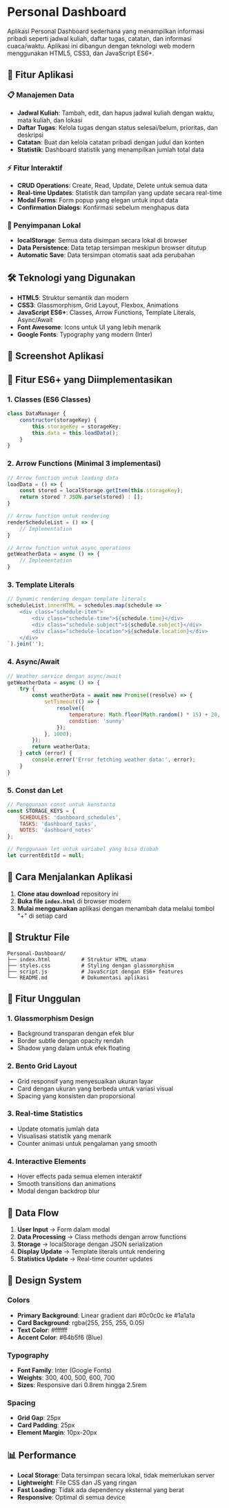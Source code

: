 # Personal Dashboard

Aplikasi Personal Dashboard sederhana yang menampilkan informasi pribadi seperti jadwal kuliah, daftar tugas, catatan, dan informasi cuaca/waktu. Aplikasi ini dibangun dengan teknologi web modern menggunakan HTML5, CSS3, dan JavaScript ES6+.

## 🚀 Fitur Aplikasi

### 📋 Manajemen Data
- **Jadwal Kuliah**: Tambah, edit, dan hapus jadwal kuliah dengan waktu, mata kuliah, dan lokasi
- **Daftar Tugas**: Kelola tugas dengan status selesai/belum, prioritas, dan deskripsi
- **Catatan**: Buat dan kelola catatan pribadi dengan judul dan konten
- **Statistik**: Dashboard statistik yang menampilkan jumlah total data


### ⚡ Fitur Interaktif
- **CRUD Operations**: Create, Read, Update, Delete untuk semua data
- **Real-time Updates**: Statistik dan tampilan yang update secara real-time
- **Modal Forms**: Form popup yang elegan untuk input data
- **Confirmation Dialogs**: Konfirmasi sebelum menghapus data

### 💾 Penyimpanan Lokal
- **localStorage**: Semua data disimpan secara lokal di browser
- **Data Persistence**: Data tetap tersimpan meskipun browser ditutup
- **Automatic Save**: Data tersimpan otomatis saat ada perubahan

## 🛠️ Teknologi yang Digunakan

- **HTML5**: Struktur semantik dan modern
- **CSS3**: Glassmorphism, Grid Layout, Flexbox, Animations
- **JavaScript ES6+**: Classes, Arrow Functions, Template Literals, Async/Await
- **Font Awesome**: Icons untuk UI yang lebih menarik
- **Google Fonts**: Typography yang modern (Inter)

## 📱 Screenshot Aplikasi

## 🔧 Fitur ES6+ yang Diimplementasikan

### 1. **Classes (ES6 Classes)**
```javascript
class DataManager {
    constructor(storageKey) {
        this.storageKey = storageKey;
        this.data = this.loadData();
    }
}
```

### 2. **Arrow Functions (Minimal 3 implementasi)**
```javascript
// Arrow function untuk loading data
loadData = () => {
    const stored = localStorage.getItem(this.storageKey);
    return stored ? JSON.parse(stored) : [];
}

// Arrow function untuk rendering
renderScheduleList = () => {
    // Implementation
}

// Arrow function untuk async operations
getWeatherData = async () => {
    // Implementation
}
```

### 3. **Template Literals**
```javascript
// Dynamic rendering dengan template literals
scheduleList.innerHTML = schedules.map(schedule => `
    <div class="schedule-item">
        <div class="schedule-time">${schedule.time}</div>
        <div class="schedule-subject">${schedule.subject}</div>
        <div class="schedule-location">${schedule.location}</div>
    </div>
`).join('');
```

### 4. **Async/Await**
```javascript
// Weather service dengan async/await
getWeatherData = async () => {
    try {
        const weatherData = await new Promise((resolve) => {
            setTimeout(() => {
                resolve({
                    temperature: Math.floor(Math.random() * 15) + 20,
                    condition: 'sunny'
                });
            }, 1000);
        });
        return weatherData;
    } catch (error) {
        console.error('Error fetching weather data:', error);
    }
}
```

### 5. **Const dan Let**
```javascript
// Penggunaan const untuk konstanta
const STORAGE_KEYS = {
    SCHEDULES: 'dashboard_schedules',
    TASKS: 'dashboard_tasks',
    NOTES: 'dashboard_notes'
};

// Penggunaan let untuk variabel yang bisa diubah
let currentEditId = null;
```

## 🚀 Cara Menjalankan Aplikasi

1. **Clone atau download** repository ini
2. **Buka file `index.html`** di browser modern
3. **Mulai menggunakan** aplikasi dengan menambah data melalui tombol "+" di setiap card

## 📁 Struktur File

```
Personal-Dashboard/
├── index.html          # Struktur HTML utama
├── styles.css          # Styling dengan glassmorphism
├── script.js           # JavaScript dengan ES6+ features
└── README.md           # Dokumentasi aplikasi
```

## 🎯 Fitur Unggulan

### 1. **Glassmorphism Design**
- Background transparan dengan efek blur
- Border subtle dengan opacity rendah
- Shadow yang dalam untuk efek floating

### 2. **Bento Grid Layout**
- Grid responsif yang menyesuaikan ukuran layar
- Card dengan ukuran yang berbeda untuk variasi visual
- Spacing yang konsisten dan proporsional

### 3. **Real-time Statistics**
- Update otomatis jumlah data
- Visualisasi statistik yang menarik
- Counter animasi untuk pengalaman yang smooth

### 4. **Interactive Elements**
- Hover effects pada semua elemen interaktif
- Smooth transitions dan animations
- Modal dengan backdrop blur

## 🔄 Data Flow

1. **User Input** → Form dalam modal
2. **Data Processing** → Class methods dengan arrow functions
3. **Storage** → localStorage dengan JSON serialization
4. **Display Update** → Template literals untuk rendering
5. **Statistics Update** → Real-time counter updates

## 🎨 Design System

### Colors
- **Primary Background**: Linear gradient dari #0c0c0c ke #1a1a1a
- **Card Background**: rgba(255, 255, 255, 0.05)
- **Text Color**: #ffffff
- **Accent Color**: #64b5f6 (Blue)

### Typography
- **Font Family**: Inter (Google Fonts)
- **Weights**: 300, 400, 500, 600, 700
- **Sizes**: Responsive dari 0.8rem hingga 2.5rem

### Spacing
- **Grid Gap**: 25px
- **Card Padding**: 25px
- **Element Margin**: 10px-20px

## 📊 Performance

- **Local Storage**: Data tersimpan secara lokal, tidak memerlukan server
- **Lightweight**: File CSS dan JS yang ringan
- **Fast Loading**: Tidak ada dependency eksternal yang berat
- **Responsive**: Optimal di semua device



